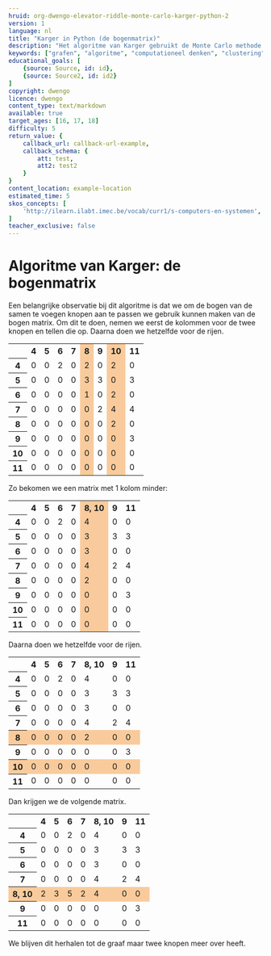 ```yaml
---
hruid: org-dwengo-elevator-riddle-monte-carlo-karger-python-2
version: 1
language: nl
title: "Karger in Python (de bogenmatrix)"
description: "Het algoritme van Karger gebruikt de Monte Carlo methode om tot een oplosing te komen."
keywords: ["grafen", "algoritme", "computationeel denken", "clustering", "datastructuur", "monte carlo", "python", "karger"]
educational_goals: [
    {source: Source, id: id}, 
    {source: Source2, id: id2}
]
copyright: dwengo
licence: dwengo
content_type: text/markdown
available: true
target_ages: [16, 17, 18]
difficulty: 5
return_value: {
    callback_url: callback-url-example,
    callback_schema: {
        att: test,
        att2: test2
    }
}
content_location: example-location
estimated_time: 5
skos_concepts: [
    'http://ilearn.ilabt.imec.be/vocab/curr1/s-computers-en-systemen', 
]
teacher_exclusive: false
---
```


# Algoritme van Karger: de bogenmatrix

Een belangrijke observatie bij dit algoritme is dat we om de bogen van de samen te voegen knopen aan te passen we gebruik kunnen maken van de bogen matrix. Om dit te doen, nemen we eerst de kolommen voor de twee knopen en tellen die op. Daarna doen we hetzelfde voor de rijen. 

<table>
  <tr>
    <th></th>
    <th>4</th>
    <th>5</th>
    <th>6</th>
    <th>7</th>
    <th style="background-color: #f9cb9c;">8</th>
    <th>9</th>
    <th style="background-color: #f9cb9c;">10</th>
    <th>11</th>
  </tr>
  <tr>
    <th>4</th>
    <td>0</td>
    <td>0</td>
    <td>2</td>
    <td>0</td>
    <td style="background-color: #f9cb9c;">2</td>
    <td>0</td>
    <td style="background-color: #f9cb9c;">2</td>
    <td>0</td>
  </tr>
  <tr>
    <th>5</th>
    <td>0</td>
    <td>0</td>
    <td>0</td>
    <td>0</td>
    <td style="background-color: #f9cb9c;">3</td>
    <td>3</td>
    <td style="background-color: #f9cb9c;">0</td>
    <td>3</td>
  </tr>
  <tr>
    <th>6</th>
    <td>0</td>
    <td>0</td>
    <td>0</td>
    <td>0</td>
    <td style="background-color: #f9cb9c;">1</td>
    <td>0</td>
    <td style="background-color: #f9cb9c;">2</td>
    <td>0</td>
  </tr>
  <tr>
    <th>7</th>
    <td>0</td>
    <td>0</td>
    <td>0</td>
    <td>0</td>
    <td style="background-color: #f9cb9c;">0</td>
    <td>2</td>
    <td style="background-color: #f9cb9c;">4</td>
    <td>4</td>
  </tr>
  <tr>
    <th>8</th>
    <td>0</td>
    <td>0</td>
    <td>0</td>
    <td>0</td>
    <td style="background-color: #f9cb9c;">0</td>
    <td>0</td>
    <td style="background-color: #f9cb9c;">2</td>
    <td>0</td>
  </tr>
  <tr>
    <th>9</th>
    <td>0</td>
    <td>0</td>
    <td>0</td>
    <td>0</td>
    <td style="background-color: #f9cb9c;">0</td>
    <td>0</td>
    <td style="background-color: #f9cb9c;">0</td>
    <td>3</td>
  </tr>
  <tr>
    <th>10</th>
    <td>0</td>
    <td>0</td>
    <td>0</td>
    <td>0</td>
    <td style="background-color: #f9cb9c;">0</td>
    <td>0</td>
    <td style="background-color: #f9cb9c;">0</td>
    <td>0</td>
  </tr>
  <tr>
    <th>11</th>
    <td>0</td>
    <td>0</td>
    <td>0</td>
    <td>0</td>
    <td style="background-color: #f9cb9c;">0</td>
    <td>0</td>
    <td style="background-color: #f9cb9c;">0</td>
    <td>0</td>
  </tr>
</table>

Zo bekomen we een matrix met 1 kolom minder:

<table>
  <tr>
    <th></th>
    <th>4</th>
    <th>5</th>
    <th>6</th>
    <th>7</th>
    <th style="background-color: #f9cb9c;">8, 10</th>
    <th>9</th>
    <th>11</th>
  </tr>
  <tr>
    <th>4</th>
    <td>0</td>
    <td>0</td>
    <td>2</td>
    <td>0</td>
    <td style="background-color: #f9cb9c;">4</td>
    <td>0</td>
    <td>0</td>
  </tr>
  <tr>
    <th>5</th>
    <td>0</td>
    <td>0</td>
    <td>0</td>
    <td>0</td>
    <td style="background-color: #f9cb9c;">3</td>
    <td>3</td>
    <td>3</td>
  </tr>
  <tr>
    <th>6</th>
    <td>0</td>
    <td>0</td>
    <td>0</td>
    <td>0</td>
    <td style="background-color: #f9cb9c;">3</td>
    <td>0</td>
    <td>0</td>
  </tr>
  <tr>
    <th>7</th>
    <td>0</td>
    <td>0</td>
    <td>0</td>
    <td>0</td>
    <td style="background-color: #f9cb9c;">4</td>
    <td>2</td>
    <td>4</td>
  </tr>
  <tr>
    <th>8</th>
    <td>0</td>
    <td>0</td>
    <td>0</td>
    <td>0</td>
    <td style="background-color: #f9cb9c;">2</td>
    <td>0</td>
    <td>0</td>
  </tr>
  <tr>
    <th>9</th>
    <td>0</td>
    <td>0</td>
    <td>0</td>
    <td>0</td>
    <td style="background-color: #f9cb9c;">0</td>
    <td>0</td>
    <td>3</td>
  </tr>
  <tr>
    <th>10</th>
    <td>0</td>
    <td>0</td>
    <td>0</td>
    <td>0</td>
    <td style="background-color: #f9cb9c;">0</td>
    <td>0</td>
    <td>0</td>
  </tr>
  <tr>
    <th>11</th>
    <td>0</td>
    <td>0</td>
    <td>0</td>
    <td>0</td>
    <td style="background-color: #f9cb9c;">0</td>
    <td>0</td>
    <td>0</td>
  </tr>
</table>

Daarna doen we hetzelfde voor de rijen.

<table>
  <tr>
    <th></th>
    <th>4</th>
    <th>5</th>
    <th>6</th>
    <th>7</th>
    <th>8, 10</th>
    <th>9</th>
    <th>11</th>
  </tr>
  <tr>
    <th>4</th>
    <td>0</td>
    <td>0</td>
    <td>2</td>
    <td>0</td>
    <td>4</td>
    <td>0</td>
    <td>0</td>
  </tr>
  <tr>
    <th>5</th>
    <td>0</td>
    <td>0</td>
    <td>0</td>
    <td>0</td>
    <td>3</td>
    <td>3</td>
    <td>3</td>
  </tr>
  <tr>
    <th>6</th>
    <td>0</td>
    <td>0</td>
    <td>0</td>
    <td>0</td>
    <td>3</td>
    <td>0</td>
    <td>0</td>
  </tr>
  <tr>
    <th>7</th>
    <td>0</td>
    <td>0</td>
    <td>0</td>
    <td>0</td>
    <td>4</td>
    <td>2</td>
    <td>4</td>
  </tr>
  <tr>
    <th style="background-color: #f9cb9c;">8</th>
    <td style="background-color: #f9cb9c;">0</td>
    <td style="background-color: #f9cb9c;">0</td>
    <td style="background-color: #f9cb9c;">0</td>
    <td style="background-color: #f9cb9c;">0</td>
    <td style="background-color: #f9cb9c;">2</td>
    <td style="background-color: #f9cb9c;">0</td>
    <td style="background-color: #f9cb9c;">0</td>
  </tr>
  <tr>
    <th>9</th>
    <td>0</td>
    <td>0</td>
    <td>0</td>
    <td>0</td>
    <td>0</td>
    <td>0</td>
    <td>3</td>
  </tr>
  <tr>
    <th style="background-color: #f9cb9c;">10</th>
    <td style="background-color: #f9cb9c;">0</td>
    <td style="background-color: #f9cb9c;">0</td>
    <td style="background-color: #f9cb9c;">0</td>
    <td style="background-color: #f9cb9c;">0</td>
    <td style="background-color: #f9cb9c;">0</td>
    <td style="background-color: #f9cb9c;">0</td>
    <td style="background-color: #f9cb9c;">0</td>
  </tr>
  <tr>
    <th>11</th>
    <td>0</td>
    <td>0</td>
    <td>0</td>
    <td>0</td>
    <td>0</td>
    <td>0</td>
    <td>0</td>
  </tr>
</table>

Dan krijgen we de volgende matrix.

<table>
  <tr>
    <th></th>
    <th>4</th>
    <th>5</th>
    <th>6</th>
    <th>7</th>
    <th>8, 10</th>
    <th>9</th>
    <th>11</th>
  </tr>
  <tr>
    <th>4</th>
    <td>0</td>
    <td>0</td>
    <td>2</td>
    <td>0</td>
    <td>4</td>
    <td>0</td>
    <td>0</td>
  </tr>
  <tr>
    <th>5</th>
    <td>0</td>
    <td>0</td>
    <td>0</td>
    <td>0</td>
    <td>3</td>
    <td>3</td>
    <td>3</td>
  </tr>
  <tr>
    <th>6</th>
    <td>0</td>
    <td>0</td>
    <td>0</td>
    <td>0</td>
    <td>3</td>
    <td>0</td>
    <td>0</td>
  </tr>
  <tr>
    <th>7</th>
    <td>0</td>
    <td>0</td>
    <td>0</td>
    <td>0</td>
    <td>4</td>
    <td>2</td>
    <td>4</td>
  </tr>
  <tr>
    <th style="background-color: #f9cb9c;">8, 10</th>
    <td style="background-color: #f9cb9c;">2</td>
    <td style="background-color: #f9cb9c;">3</td>
    <td style="background-color: #f9cb9c;">5</td>
    <td style="background-color: #f9cb9c;">2</td>
    <td style="background-color: #f9cb9c;">4</td>
    <td style="background-color: #f9cb9c;">0</td>
    <td style="background-color: #f9cb9c;">0</td>
  </tr>
  <tr>
    <th>9</th>
    <td>0</td>
    <td>0</td>
    <td>0</td>
    <td>0</td>
    <td>0</td>
    <td>0</td>
    <td>3</td>
  </tr>
  <tr>
    <th>11</th>
    <td>0</td>
    <td>0</td>
    <td>0</td>
    <td>0</td>
    <td>0</td>
    <td>0</td>
    <td>0</td>
  </tr>
</table>

We blijven dit herhalen tot de graaf maar twee knopen meer over heeft.